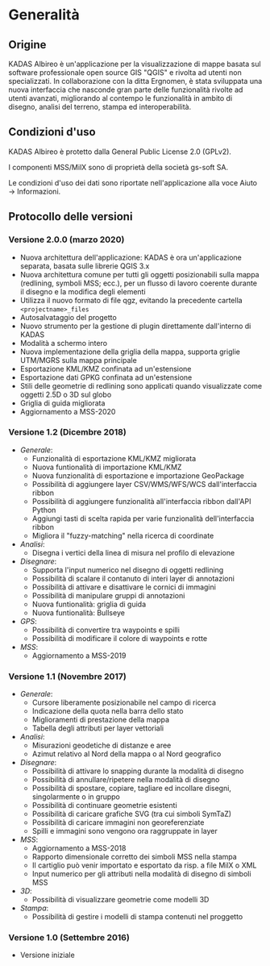 # Generalità

## <a name="sec0"></a>Origine

KADAS Albireo è un'applicazione per la visualizzazione di mappe basata sul software professionale open source GIS "QGIS" e rivolta ad utenti non specializzati. In collaborazione con la ditta Ergnomen, è stata sviluppata una nuova interfaccia che nasconde gran parte delle funzionalità rivolte ad utenti avanzati, migliorando al contempo le funzionalità in ambito di disegno, analisi del terreno, stampa ed interoperabilità.

## <a name="sec1"></a>Condizioni d'uso

KADAS Albireo è protetto dalla General Public License 2.0 (GPLv2).

I componenti MSS/MilX sono di proprietà della società gs-soft SA.

Le condizioni d'uso dei dati sono riportate nell'applicazione alla voce Aiuto → Informazioni.

## <a name="sec3"></a>Protocollo delle versioni

### Versione 2.0.0 (marzo 2020)
- Nuova architettura dell'applicazione: KADAS è ora un'applicazione separata, basata sulle librerie QGIS 3.x
- Nuova architettura comune per tutti gli oggetti posizionabili sulla mappa (redlining, symboli MSS; ecc.), per un flusso di lavoro coerente durante il disegno e la modifica degli elementi
- Utilizza il nuovo formato di file qgz, evitando la precedente cartella `<projectname>_files`
- Autosalvataggio del progetto
- Nuovo strumento per la gestione di plugin direttamente dall'interno di KADAS
- Modalità a schermo intero
- Nuova implementazione della griglia della mappa, supporta griglie UTM/MGRS sulla mappa principale
- Esportazione KML/KMZ confinata ad un'estensione
- Esportazione dati GPKG confinata ad un'estensione
- Stili delle geometrie di redlining sono applicati quando visualizzate come oggetti 2.5D o 3D sul globo
- Griglia di guida migliorata
- Aggiornamento a MSS-2020

### Versione 1.2 (Dicembre 2018)
* *Generale*:
    - Funzionalità di esportazione KML/KMZ migliorata
    - Nuova funtionalità di importazione KML/KMZ
    - Nuova funzionalità di esportazione e importazione GeoPackage
    - Possibilità di aggiungere layer CSV/WMS/WFS/WCS dall'interfaccia ribbon
    - Possibilità di aggiungere funzionalità all'interfaccia ribbon dall'API Python
    - Aggiungi tasti di scelta rapida per varie funzionalità dell'interfaccia ribbon
    - Migliora il "fuzzy-matching" nella ricerca di coordinate
* *Analisi*:
    - Disegna i vertici della linea di misura nel profilo di elevazione
* *Disegnare*:
    - Supporta l'input numerico nel disegno di oggetti redlining
    - Possibilità di scalare il contanuto di interi layer di annotazioni
    - Possibilità di attivare e disattivare le cornici di immagini
    - Possibilità di manipulare gruppi di annotazioni
    - Nuova funtionalità: griglia di guida
    - Nuova funtionalità: Bullseye
* *GPS*:
    - Possibilità di convertire tra waypoints e spilli
    - Possibilità di modificare il colore di waypoints e rotte
* *MSS*:
    - Aggiornamento a MSS-2019

### Versione 1.1 (Novembre 2017)
* *Generale*:
    - Cursore liberamente posizionabile nel campo di ricerca
    - Indicazione della quota nella barra dello stato
    - Miglioramenti di prestazione della mappa
    - Tabella degli attributi per layer vettoriali
* *Analisi*:
    - Misurazioni geodetiche di distanze e aree
    - Azimut relativo al Nord della mappa o al Nord geografico
* *Disegnare*:
    - Possibilità di attivare lo snapping durante la modalità di disegno
    - Possibilità di annullare/ripetere nella modalità di disegno
    - Possibilità di spostare, copiare, tagliare ed incollare disegni, singolarmente o in gruppo
    - Possibilità di continuare geometrie esistenti
    - Possibilità di caricare grafiche SVG (tra cui simboli SymTaZ)
    - Possibilità di caricare immagini non georeferenziate
    - Spilli e immagini sono vengono ora raggruppate in layer
* *MSS*:
    - Aggiornamento a MSS-2018
    - Rapporto dimensionale corretto dei simboli MSS nella stampa
    - Il cartiglio può venir importato e esportato da risp. a file MilX o XML
    - Input numerico per gli attributi nella modalità di disegno di simboli MSS
* *3D*:
    - Possibilità di visualizzare geometrie come modelli 3D
* *Stampa*:
    - Possibilità di gestire i modelli di stampa contenuti nel proggetto

### Versione 1.0 (Settembre 2016)
* Versione iniziale


